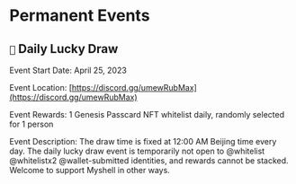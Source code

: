 # Permanent Events

## `🎉` Daily Lucky Draw

Event Start Date: April 25, 2023

Event Location: [https://discord.gg/umewRubMax](https://discord.gg/umewRubMax)

Event Rewards: 1 Genesis Passcard NFT whitelist daily, randomly selected for 1 person

Event Description: The draw time is fixed at 12:00 AM Beijing time every day. The daily lucky draw event is temporarily not open to @whitelist @whitelistx2 @wallet-submitted identities, and rewards cannot be stacked. Welcome to support Myshell in other ways.